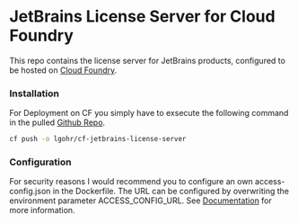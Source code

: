 # JetBrains License Server for Cloud Foundry

This repo contains the license server for JetBrains products, configured to be hosted on [Cloud Foundry](https://github.com/cloudfoundry/).

### Installation
For Deployment on CF you simply have to exsecute the following command in the pulled [Github Repo](https://github.com/elgohr/cf-jetbrains-license-server).

```bash
cf push -o lgohr/cf-jetbrains-license-server
```

### Configuration
For security reasons I would recommend you to configure an own access-config.json in the Dockerfile.
The URL can be configured by overwriting the environment parameter ACCESS_CONFIG_URL.
See [Documentation](https://www.jetbrains.com/help/license_server/configuring_user_restrictions.html) for more information.
